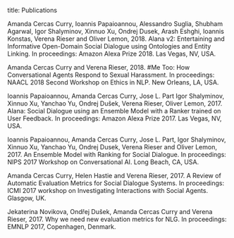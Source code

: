 title: Publications

Amanda Cercas Curry, Ioannis Papaioannou, Alessandro Suglia, Shubham Agarwal, Igor Shalyminov, Xinnuo Xu, Ondrej Dusek, Arash Eshghi, Ioannis Konstas, Verena Rieser and 
Oliver Lemon, 2018. Alana v2: Entertaining and Informative Open-Domain Social Dialogue using Ontologies and Entity Linking. In proceedings: Amazon Alexa Prize 2018. Las Vegas, NV, USA.

Amanda Cercas Curry and Verena Rieser, 2018. #Me Too: How Conversational Agents Respond to Sexual Harassment. In proceedings: NAACL 2018 Second Workshop on Ethics in NLP. New Orleans, LA, USA.

Ioannis Papaioannou, Amanda Cercas Curry, Jose L. Part Igor Shalyminov, Xinnuo Xu, Yanchao Yu, Ondrej Dušek, Verena Rieser, Oliver Lemon, 2017. Alana: Social Dialogue using an Ensemble Model with a Ranker trained on User Feedback. In proceedings: Amazon Alexa Prize 2017. Las Vegas, NV, USA.

Ioannis Papaioannou, Amanda Cercas Curry, Jose L. Part, Igor Shalyminov, Xinnuo Xu, Yanchao Yu, Ondrej Dusek, Verena Rieser and Oliver Lemon, 2017. An Ensemble Model with Ranking for Social Dialogue. In proceedings: NIPS 2017 Workshop on Conversational AI. Long Beach, CA, USA. 

Amanda Cercas Curry, Helen Hastie and Verena Rieser, 2017. A Review of Automatic Evaluation Metrics for Social Dialogue Systems. In proceedings: ICMI 2017 workshop on Investigating Interactions with Social Agents. Glasgow, UK. 

Jekaterina Novikova, Ondřej Dušek, Amanda Cercas Curry and Verena Rieser, 2017. Why we need new evaluation metrics for NLG. In proceedings: EMNLP 2017, Copenhagen, Denmark. 